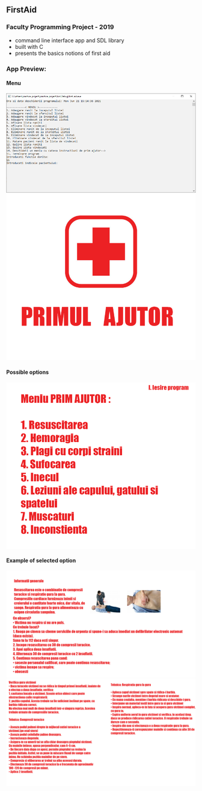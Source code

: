 ## FirstAid
### Faculty Programming Project - 2019

- command line interface app and SDL library
- built with C
- presents the basics notions of first aid

### App Preview:
#### Menu
![](practice_project/poze_proiect/Base.png)
![](practice_project/poze_proiect/first_page.png)
#### Possible options
![](practice_project/poze_proiect/menu_aid.png)
#### Example of selected option
![](practice_project/poze_proiect/resuscitare1.png)
![](practice_project/poze_proiect/resuscitare2.png)

